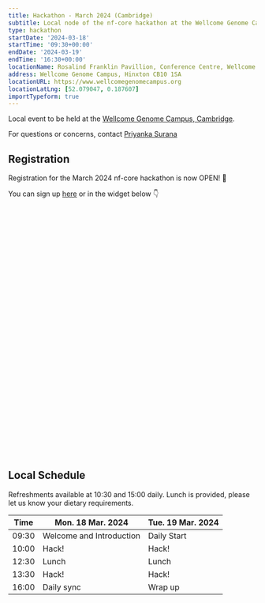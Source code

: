 ```yaml
---
title: Hackathon - March 2024 (Cambridge)
subtitle: Local node of the nf-core hackathon at the Wellcome Genome Campus, Cambridge.
type: hackathon
startDate: '2024-03-18'
startTime: '09:30+00:00'
endDate: '2024-03-19'
endTime: '16:30+00:00'
locationName: Rosalind Franklin Pavillion, Conference Centre, Wellcome Genome Campus
address: Wellcome Genome Campus, Hinxton CB10 1SA
locationURL: https://www.wellcomegenomecampus.org
locationLatLng: [52.079047, 0.187607]
importTypeform: true
---
```


Local event to be held at the [Wellcome Genome Campus, Cambridge](https://goo.gl/maps/k3fuhxd6R8Tnuoay8).

For questions or concerns, contact [<i class="fab fa-slack"></i> Priyanka Surana](https://nfcore.slack.com/team/U02JA08N0BC)

## Registration

Registration for the March 2024 nf-core hackathon is now OPEN! 🎉

You can sign up [here](https://seqera.typeform.com/mar24hackathon) or in the widget below 👇

<div data-tf-widget="YVGRCa8c" style="width:100%;height:500px;color:#FFFFFF;"></div>

## Local Schedule

Refreshments available at 10:30 and 15:00 daily. Lunch is provided, please let us know your dietary requirements.

<div class="table-responsive">
    <table class="table table-hover table-sm table-bordered">
        <thead>
            <tr>
                <th>Time</th>
                <th>Mon. 18 Mar. 2024</th>
                <th>Tue. 19 Mar. 2024</th>
            </tr>
            </thead>
            <tbody>
            <tr>
                <td data-timestamp="1679905800" data-timeformat="HH:mm z">09:30</td>
                <td background-color:navy; rowspan="1">Welcome and Introduction</td>
                <td background-color:navy; rowspan="1">Daily Start</td>
            </tr>
                <td data-timestamp="1679907600" data-timeformat="HH:mm z">10:00</td>
                <td rowspan="1">Hack!</td>
                <td rowspan="1">Hack!</td>
            </tr>
            <tr>
                <td data-timestamp="1679918400" data-timeformat="HH:mm z">12:30</td>
                <td rowspan="1">Lunch</td>
                <td rowspan="1">Lunch</td>
            </tr>
            <tr>
                <td data-timestamp="1679922000" data-timeformat="HH:mm z">13:30</td>
                <td rowspan="1">Hack!</td>
                <td rowspan="1">Hack!</td>
            </tr>
            <tr>
                <td data-timestamp="1679932800"  data-timeformat="HH:mm z">16:00</td>
                <td>Daily sync</td>
                <td>Wrap up</td>
            </tr>
        </tbody>
    </table>
</div>
